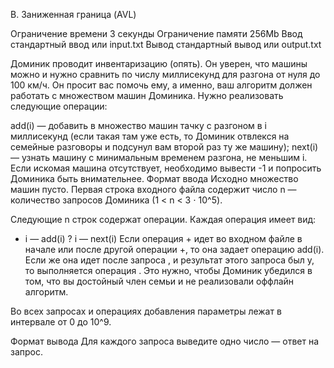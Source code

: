 B. Заниженная граница (AVL)

Ограничение времени	3 секунды
Ограничение памяти	256Mb
Ввод	стандартный ввод или input.txt
Вывод	стандартный вывод или output.txt

Доминик проводит инвентаризацию (опять). Он уверен, что машины можно и нужно сравнить по числу миллисекунд для разгона от нуля до 100 км/ч. Он просит вас помочь ему, а именно, ваш алгоритм должен работать с множеством машин Доминика. Нужно реализовать следующие операции:

add(i)  — добавить в множество машин тачку с разгоном в i миллисекунд (если такая там уже есть, то Доминик отвлекся на семейные разговоры и подсунул вам второй раз ту же машину);
next(i)  — узнать машину с минимальным временем разгона, не меньшим i. Если искомая машина отсутствует, необходимо вывести -1 и попросить Доминика быть внимательнее.
Формат ввода
Исходно множество машин пусто. Первая строка входного файла содержит число n — количество запросов Доминика (1 < n < 3 ⋅ 10^5).

Следующие n строк содержат операции. Каждая операция имеет вид:

+ i  — add(i)
? i  — next(i)
Если операция + идет во входном файле в начале или после другой операции +, то она задает операцию add(i). Если же она идет после запроса , и результат этого запроса был y, то выполняется операция . Это нужно, чтобы Доминик убедился в том, что вы достойный член семьи и не реализовали оффлайн алгоритм.

Во всех запросах и операциях добавления параметры лежат в интервале от 0 до 10^9.

Формат вывода
Для каждого запроса выведите одно число — ответ на запрос.